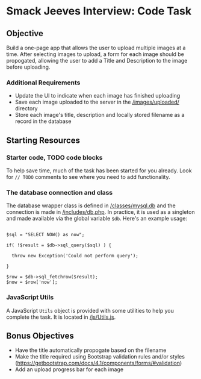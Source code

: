# Smack Jeeves Interview: Code Task

## Objective
Build a one-page app that allows the user to upload multiple images at a time. After selecting images to upload, a form for each image should be propogated, allowing the user to add a Title and Description to the image before uploading.

### Additional Requirements
* Update the UI to indicate when each image has finished uploading
* Save each image uploaded to the server in the [/images/uploaded/](/images/uploaded/) directory
* Store each image's title, description and locally stored filename as a record in the database


## Starting Resources
### Starter code, TODO code blocks
To help save time, much of the task has been started for you already. Look for `// TODO` comments to see where you need to add functionality.

### The database connection and class
The database wrapper class is defined in [/classes/mysql.db](/classes/mysql.db) and the connection is made in [/includes/db.php](/includes/db.php). In practice, it is used as a singleton and made available via the global variable `$db`. Here's an example usage:
```

$sql = "SELECT NOW() as now";

if( !$result = $db->sql_query($sql) ) {

  throw new Exception('Could not perform query');
  
}

$row = $db->sql_fetchrow($result);
$now = $row['now'];

```
### JavaScript Utils
A JavaScript `Utils` object is provided with some utilities to help you complete the task. It is located in [/js/Utils.js](/js/Utils.js).

## Bonus Objectives
* Have the title automatically propogate based on the filename
* Make the title required using Bootstrap validation rules and/or styles (https://getbootstrap.com/docs/4.1/components/forms/#validation)
* Add an upload progress bar for each image
